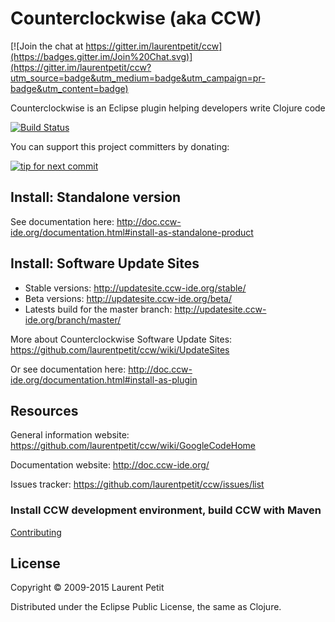 # Counterclockwise (aka CCW)

[![Join the chat at https://gitter.im/laurentpetit/ccw](https://badges.gitter.im/Join%20Chat.svg)](https://gitter.im/laurentpetit/ccw?utm_source=badge&utm_medium=badge&utm_campaign=pr-badge&utm_content=badge)

Counterclockwise is an Eclipse plugin helping developers write Clojure code

[![Build Status](https://jenkins.ccw-ide.org/buildStatus/icon?job=ccw-master)](https://jenkins.ccw-ide.org/job/ccw-master/)

You can support this project committers by donating:

[![tip for next commit](http://tip4commit.com/projects/872.svg)](http://tip4commit.com/github/laurentpetit/ccw)




## Install: Standalone version

See documentation here: http://doc.ccw-ide.org/documentation.html#install-as-standalone-product


## Install: Software Update Sites

- Stable versions: http://updatesite.ccw-ide.org/stable/
- Beta versions: http://updatesite.ccw-ide.org/beta/
- Latests build for the master branch: http://updatesite.ccw-ide.org/branch/master/

More about Counterclockwise Software Update Sites: https://github.com/laurentpetit/ccw/wiki/UpdateSites 

Or see documentation here: http://doc.ccw-ide.org/documentation.html#install-as-plugin


## Resources

General information website: https://github.com/laurentpetit/ccw/wiki/GoogleCodeHome

Documentation website: http://doc.ccw-ide.org/

Issues tracker: https://github.com/laurentpetit/ccw/issues/list


### Install CCW development environment, build CCW with Maven

[Contributing](CONTRIBUTING.adoc)

## License

Copyright © 2009-2015 Laurent Petit

Distributed under the Eclipse Public License, the same as Clojure.


